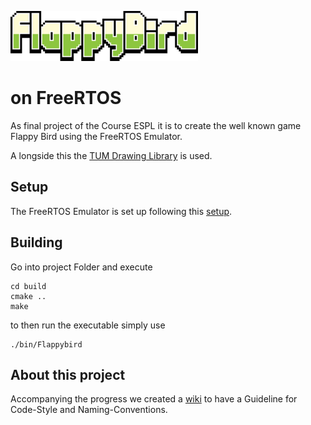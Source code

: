 ![Algorithm schema](./resources/images/FlappyBird.png) 

# on FreeRTOS

As final project of the Course ESPL it is to create the well known game Flappy Bird using the FreeRTOS Emulator.

A longside this the [TUM Drawing Library](https://alxhoff.github.io/FreeRTOS-Emulator/index.html) is used.

## Setup
The FreeRTOS Emulator is set up following this [setup](https://github.com/alxhoff/FreeRTOS-Emulator#freertos-emulator).

## Building
Go into project Folder and execute 
```
cd build
cmake ..
make
```
to then run the executable simply use
```
./bin/Flappybird
```

## About this project
Accompanying the progress we created a [wiki](https://github.com/leonstegmann/FlappyBird-FreeRTOS/wiki) to have a Guideline for Code-Style and Naming-Conventions.

